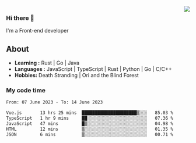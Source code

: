 <img align='right' src="https://github-readme-stats.vercel.app/api?username=strugglebak&show_icons=true">

### Hi there 👋

I'm a Front-end developer

## About

-  **Learning :** Rust | Go | Java
-  **Languages :** JavaScript | TypeScript | Rust | Python | Go | C/C++
-  **Hobbies:** Death Stranding | Ori and the Blind Forest

### My code time

<!--START_SECTION:waka-->

```txt
From: 07 June 2023 - To: 14 June 2023

Vue.js       13 hrs 25 mins  █████████████████████▒░░░   85.03 %
TypeScript   1 hr 9 mins     ██░░░░░░░░░░░░░░░░░░░░░░░   07.36 %
JavaScript   47 mins         █▒░░░░░░░░░░░░░░░░░░░░░░░   04.98 %
HTML         12 mins         ▒░░░░░░░░░░░░░░░░░░░░░░░░   01.35 %
JSON         6 mins          ▒░░░░░░░░░░░░░░░░░░░░░░░░   00.71 %
```

<!--END_SECTION:waka-->
